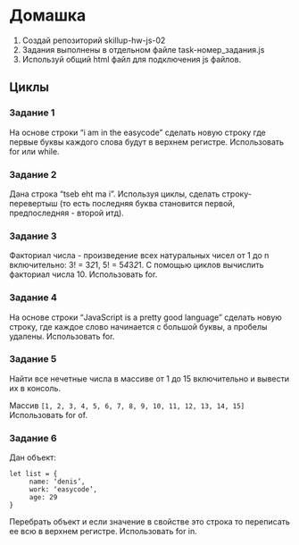 # Домашка
1. Создай репозиторий skillup-hw-js-02
1. Задания выполнены в отдельном файле task-номер_задания.js
1. Используй общий html файл для подключения js файлов.

## Циклы

### Задание 1
На основе строки “i am in the easycode” сделать новую строку где первые буквы каждого слова 
будут в верхнем регистре. Использовать for или while.
### Задание 2
Дана строка “tseb eht ma i”. Используя циклы, сделать строку-перевертыш (то есть последняя буква становится первой, предпоследняя - второй итд).
### Задание 3
Факториал числа - произведение всех натуральных чисел от 1 до n
включительно: 3! = 3*2*1, 5! = 5*4*3*2*1. С помощью циклов вычислить факториал числа 10. Использовать for.
### Задание 4
На основе строки “JavaScript is a pretty good language” сделать новую строку,
где каждое слово начинается с большой буквы, а пробелы удалены. Использовать for.

### Задание 5
Найти все нечетные числа в массиве от 1 до 15 включительно и вывести их в консоль.
 
Массив `[1, 2, 3, 4, 5, 6, 7, 8, 9, 10, 11, 12, 13, 14, 15]` Использовать for of.
### Задание 6
Дан объект:

```
let list = {
     name: ‘denis’,
     work: ‘easycode’,
     age: 29
}
```

Перебрать объект и если значение в свойстве это строка то переписать ее всю в верхнем регистре. Использовать for in.
